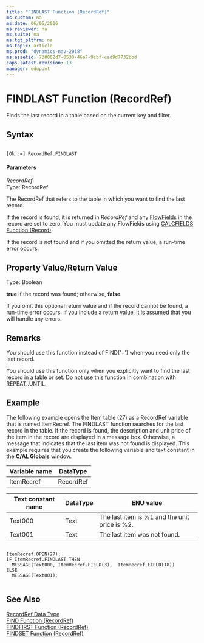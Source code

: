 ```yaml
---
title: "FINDLAST Function (RecordRef)"
ms.custom: na
ms.date: 06/05/2016
ms.reviewer: na
ms.suite: na
ms.tgt_pltfrm: na
ms.topic: article
ms.prod: "dynamics-nav-2018"
ms.assetid: 730062d7-0530-46a7-9cbf-cad9d7732bbd
caps.latest.revision: 13
manager: edupont
---
```

# FINDLAST Function (RecordRef)
Finds the last record in a table based on the current key and filter.  
  
## Syntax  
  
```  
  
[Ok :=] RecordRef.FINDLAST  
```  
  
#### Parameters  
 *RecordRef*  
 Type: RecordRef  
  
 The RecordRef that refers to the table in which you want to find the last record.  
  
 If the record is found, it is returned in *RecordRef* and any [FlowFields](FlowFields.md) in the record are set to zero. You must update any FlowFields using [CALCFIELDS Function \(Record\)](CALCFIELDS-Function--Record-.md).  
  
 If the record is not found and if you omitted the return value, a run-time error occurs.  
  
## Property Value/Return Value  
 Type: Boolean  
  
 **true** if the record was found; otherwise, **false**.  
  
 If you omit this optional return value and if the record cannot be found, a run-time error occurs. If you include a return value, it is assumed that you will handle any errors.  
  
## Remarks  
 You should use this function instead of FIND\('+'\) when you need only the last record.  
  
 You should use this function only when you explicitly want to find the last record in a table or set. Do not use this function in combination with REPEAT..UNTIL.  
  
## Example  
 The following example opens the Item table \(27\) as a RecordRef variable that is named ItemRecref. The FINDLAST function searches for the last record in the table. If the record is found, the description and unit price of the item in the record are displayed in a message box. Otherwise, a message that indicates that the last item was not found is displayed. This example requires that you create the following variable and text constant in the **C/AL Globals** window.  
  
|Variable name|DataType|  
|-------------------|--------------|  
|ItemRecref|RecordRef|  
  
|Text constant name|DataType|ENU value|  
|------------------------|--------------|---------------|  
|Text000|Text|The last item is %1 and the unit price is %2.|  
|Text001|Text|The last item was not found.|  
  
```  
  
ItemRecref.OPEN(27);  
IF ItemRecref.FINDLAST THEN  
  MESSAGE(Text000, ItemRecref.FIELD(3),  ItemRecref.FIELD(18))  
ELSE  
  MESSAGE(Text001);  
  
```  
  
## See Also  
 [RecordRef Data Type](RecordRef-Data-Type.md)   
 [FIND Function \(RecordRef\)](FIND-Function--RecordRef-.md)   
 [FINDFIRST Function \(RecordRef\)](FINDFIRST-Function--RecordRef-.md)   
 [FINDSET Function \(RecordRef\)](FINDSET-Function--RecordRef-.md)
